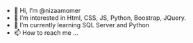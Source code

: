- 👋 Hi, I’m @nizaamomer
- 👀 I’m interested in Html, CSS, JS, Python, Boostrap, JQuery.
- 🌱 I’m currently learning SQL Server and Python
- 📫 How to reach me ...

<!---
nizaamomer/nizaamomer is a ✨ special ✨ repository because its `README.md` (this file) appears on your GitHub profile.
You can click the Preview link to take a look at your changes.
--->
